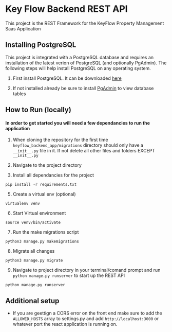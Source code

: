 # Key Flow Backend REST API

This project is the REST Framework for the KeyFlow Property Management Saas Application

## Installing PostgreSQL
This project is integrated with a PostgreSQL database and requires an installation of the latest verion of PostgreSQL (and optionally PgAdmin). The following steps will help install PostgreSQL on any operating system.
1. First install PostgreSQL. It can be downloaded [here](https://www.enterprisedb.com/downloads/postgres-postgresql-downloads)

2. If not installed already be sure to install [PgAdmin](https://www.pgadmin.org/download/) to view database tables

## How to Run (locally)
#### In order to get started you will need a few dependancies to run the application

1. When cloning the repository for the first time `keyflow_backend_app/migrations` directory should only have a `__init__.py` file in it. If not delete all other files and folders EXCEPT `__init__.py`

2. Navigate to the project directory

3. Install all dependancies for the project

```
pip install -r requirements.txt
```

5. Create a  virtual env (optional)

```
virtualenv venv
```

6. Start Virtual environment

```
source venv/bin/activate
```

7. Run the make migrations script 

```
python3 manage.py makemigrations
```

8. Migrate all changes

```
python3 manage.py migrate
```

9. Navigate to project directory in your terminal/comand prompt and run `python manage.py runserver` to start up the REST API

```
python manage.py runserver
```

<!-- ## How to Run (Docker)
In order to get started you will need to install docker

1. run `docker compose up --build` (docker build -t my-django-app .)
2. Migrate the database in docker using `docker compose run web python manage.py migrate`
3. Backend should now be running in a container. If you want to rerun the server after shutdown just run `docker compose up --build` -->

## Additional setup
- If you are geettign a CORS error on the front end make sure to add the `ALLOWED_HOSTS` array to settings.py and add `http://localhost:3000` or whatever port the react application is running on.

